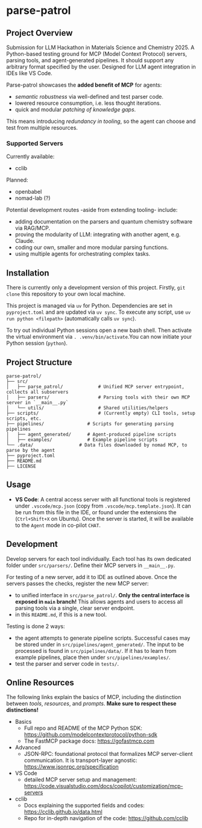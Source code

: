 # parse-patrol

## Project Overview

Submission for LLM Hackathon in Materials Science and Chemistry 2025.
A Python-based testing ground for MCP (Model Context Protocol) servers, parsing tools, and agent-generated pipelines. It should support any arbitrary format specified by the user. Designed for LLM agent integration in IDEs like VS Code.

Parse-patrol showcases the **added benefit of MCP** for agents:

- _semantic robustness_ via well-defined and test parser code.
- lowered resource consumption, i.e. less thought iterations.
- quick and modular _patching of knowledge gaps_.

This means introducing _redundancy in tooling_, so the agent can choose and test from multiple resources.

### Supported Servers

Currently available:

- cclib

Planned:

- openbabel
- nomad-lab (?)

Potential development routes -aside from extending tooling- include:

- adding documentation on the parsers and quantum chemistry software via RAG/MCP.
- proving the modularity of LLM: integrating with another agent, e.g. Claude.
- coding our own, smaller and more modular parsing functions.
- using multiple agents for orchestrating complex tasks.

## Installation

There is currently only a development version of this project.
Firstly, `git clone` this repository to your own local machine.

This project is managed via `uv` for Python.
Dependencies are set in `pyproject.toml` and are updated via `uv sync`.
To execute any script, use `uv run python <filepath>` (automatically calls `uv sync`).

To try out individual Python sessions open a new bash shell.
Then activate the virtual environment via `. .venv/bin/activate`.You can now initiate your Python session (`python`).

## Project Structure

```
parse-patrol/
├── src/
│   ├── parse_patrol/             # Unified MCP server entrypoint, collects all subservers
│   ├── parsers/                  # Parsing tools with their own MCP server in `__main__.py`
│   └── utils/                    # Shared utilities/helpers
├── scripts/                      # (Currently empty) CLI tools, setup scripts, etc.
├── pipelines/                # Scripts for generating parsing pipelines
│   ├── agent_generated/      # Agent-produced pipeline scripts
│   ├── examples/             # Example pipeline scripts
└── .data/                 # Data files downloaded by nomad MCP, to parse by the agent
├── pyproject.toml
├── README.md
├── LICENSE
```

## Usage

- **VS Code**: A central access server with all functional tools is registered under `.vscode/mcp.json` (copy from `.vscode/mcp.template.json`). It can be run from this file in the IDE, or found under the extensions the (`Ctrl+Shift+X` on Ubuntu). Once the server is started, it will be available to the `Agent` mode in co-pilot `CHAT`.

## Development

Develop servers for each tool individually. Each tool has its own dedicated folder under `src/parsers/`. Define their MCP servers in `__main__.py`.

For testing of a new server, add it to IDE as outlined above.
Once the servers passes the checks, register the new MCP server:

- to unified interface in `src/parse_patrol/`. **Only the central interface is exposed in `main` branch!** This allows agents and users to access all parsing tools via a single, clear server endpoint.
- in this `README.md`, if this is a new tool.

Testing is done 2 ways:

- the agent attempts to generate pipeline scripts. Successful cases may be stored under in `src/pipelines/agent_generated/`. The input to be processed is found in `src/pipelines/data/`. If it has to learn from example pipelines, place then under `src/pipelines/examples/`.
- test the parser and server code in `tests/`.

## Online Resources

The following links explain the basics of MCP, including the distinction between _tools_, _resources_, and _prompts_. **Make sure to respect these distinctions!**

- Basics
  - Full repo and README of the MCP Python SDK: https://github.com/modelcontextprotocol/python-sdk
  - The FastMCP package docs: https://gofastmcp.com
- Advanced
  - JSON-RPC: foundational protocol that formalizes MCP server-client communication. It is transport-layer agnostic: https://www.jsonrpc.org/specification
- VS Code
  - detailed MCP server setup and management: https://code.visualstudio.com/docs/copilot/customization/mcp-servers
- cclib
  - Docs explaining the supported fields and codes: https://cclib.github.io/data.html
  - Repo for in-depth navigation of the code: https://github.com/cclib